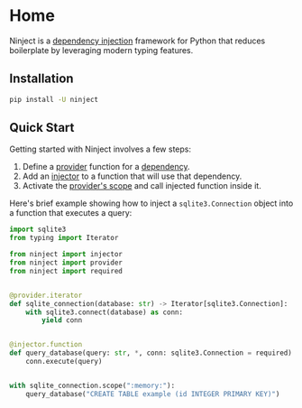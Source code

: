 # Home

Ninject is a [dependency injection](https://en.wikipedia.org/wiki/Dependency_injection)
framework for Python that reduces boilerplate by leveraging modern typing features.

## Installation

```bash
pip install -U ninject
```

## Quick Start

Getting started with Ninject involves a few steps:

1. Define a [provider](concepts.md#providers) function for a
   [dependency](concepts.md#dependencies).
2. Add an [injector](concepts.md#injectors) to a function that will use that dependency.
3. Activate the [provider's scope](concepts.md#scoping-providers) and call injected
   function inside it.

Here's brief example showing how to inject a `sqlite3.Connection` object into a function
that executes a query:

```python
import sqlite3
from typing import Iterator

from ninject import injector
from ninject import provider
from ninject import required


@provider.iterator
def sqlite_connection(database: str) -> Iterator[sqlite3.Connection]:
    with sqlite3.connect(database) as conn:
        yield conn


@injector.function
def query_database(query: str, *, conn: sqlite3.Connection = required) -> None:
    conn.execute(query)


with sqlite_connection.scope(":memory:"):
    query_database("CREATE TABLE example (id INTEGER PRIMARY KEY)")
```
